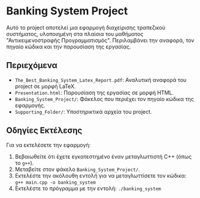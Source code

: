 # Banking System Project

Αυτό το project αποτελεί μια εφαρμογή διαχείρισης τραπεζικού συστήματος, υλοποιημένη στα πλαίσια του μαθήματος "Αντικειμενοστραφής Προγραμματισμός". Περιλαμβάνει την αναφορά, τον πηγαίο κώδικα και την παρουσίαση της εργασίας.

## Περιεχόμενα

- `The_Best_Banking_System_Latex_Report.pdf`: Αναλυτική αναφορά του project σε μορφή LaTeX.
- `Presentation.html`: Παρουσίαση της εργασίας σε μορφή HTML.
- `Banking_System_Project/`: Φάκελος που περιέχει τον πηγαίο κώδικα της εφαρμογής.
- `Supporting_Folder/`: Υποστηρικτικά αρχεία του project.

## Οδηγίες Εκτέλεσης

Για να εκτελέσετε την εφαρμογή:

1. Βεβαιωθείτε ότι έχετε εγκατεστημένο έναν μεταγλωττιστή C++ (όπως το `g++`).
2. Μεταβείτε στον φάκελο `Banking_System_Project/`.
3. Εκτελέστε την ακόλουθη εντολή για να μεταγλωττίσετε τον κώδικα: `g++ main.cpp -o banking_system`
4. Εκτελέστε το πρόγραμμα με την εντολή: `./banking_system`
